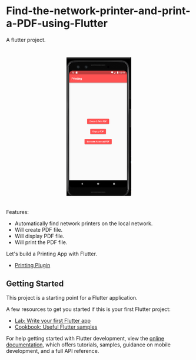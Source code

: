 # Find-the-network-printer-and-print-a-PDF-using-Flutter
A flutter project.

# <p align="center"><img src="App view/app.PNG" alt="App UI" width="35%"/></a></p>

Features:
- Automatically find network printers on the local network.
- Will create PDF file.
- Will display PDF file.
- Will print the PDF file.

Let's build a Printing App with Flutter. 

- [Printing Plugin](https://pub.dev/packages/printing)

## Getting Started

This project is a starting point for a Flutter application.

A few resources to get you started if this is your first Flutter project:

- [Lab: Write your first Flutter app](https://docs.flutter.dev/get-started/codelab)
- [Cookbook: Useful Flutter samples](https://docs.flutter.dev/cookbook)

For help getting started with Flutter development, view the
[online documentation](https://docs.flutter.dev/), which offers tutorials,
samples, guidance on mobile development, and a full API reference.
